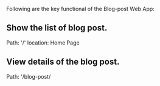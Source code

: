 Following are the key functional of the Blog-post Web App:

## Show the list of blog post.
Path: '/'
location: Home Page 

## View details of the blog post.
Path: '/blog-post/<title of post>'
location: Detail Page

## Add a new blog post.
Path: '/dashboard/create-post'
location: Create New Post Page

## Edit the blog post.
Path: '/dashboard/blog-post'
location: Edit and Delete Page

## Delete the blog post.
Path: '/dashboard/blog-post'
location: Edit and Delete Page

## Like the blog post.
Path: '/blog-post/<title of post>'
location: Detail Page
Note: For liking the blog post you have to go to home and then click on any post and press the like button from bottom right corner.
## For enhancing the UI experience we used Material UI Components and Icons

## We used both Redux and Context API in this application
Redux is used to store App state that contains following
> Posts Data
> Change Flag for like

## We also maintained data locally using Redux-persist library


